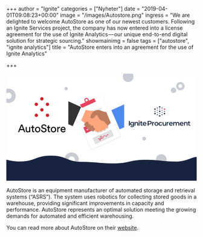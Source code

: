 +++
author = "Ignite"
categories = ["Nyheter"]
date = "2019-04-01T09:08:23+00:00"
image = "/images/Autostore.png"
ingress = "We are delighted to welcome AutoStore as one of our newest customers. Following an Ignite Services project, the company has now entered into a license agreement for the use of Ignite Analytics — our unique end-to-end digital solution for strategic sourcing."
showmainimg = false
tags = ["autostore", "ignite analytics"]
title = "AutoStore enters into an agreement for the use of Ignite Analytics"

+++

![](/images/Autostore.png)

AutoStore is an equipment manufacturer of automated storage and retrieval systems (“ASRS”). The system uses robotics for collecting stored goods in a warehouse, providing significant improvements in capacity and performance. AutoStore represents an optimal solution meeting the growing demands for automated and efficient warehousing.

You can read more about AutoStore on their [website](https://autostoresystem.com/).

